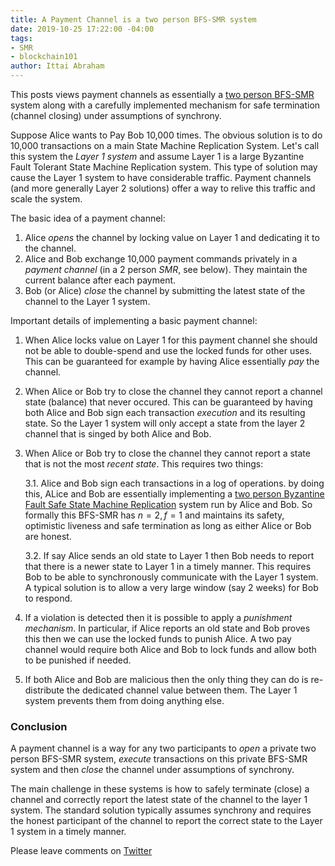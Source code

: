 ```yaml
---
title: A Payment Channel is a two person BFS-SMR system
date: 2019-10-25 17:22:00 -04:00
tags:
- SMR
- blockchain101
author: Ittai Abraham
---
```


This posts views payment channels as essentially a [two person BFS-SMR](https://decentralizedthoughts.github.io/2019-10-25-flavours-of-state-machine-replication/) system along with a carefully implemented mechanism for safe termination (channel closing) under assumptions of synchrony. 

Suppose Alice wants to Pay Bob 10,000 times. The obvious solution is to do 10,000 transactions on a main State Machine Replication System. Let's call this system the *Layer 1 system* and assume Layer 1 is a large Byzantine Fault Tolerant State Machine Replication system. This type of solution may cause the Layer 1 system to have considerable traffic. Payment channels (and more generally Layer 2 solutions) offer a way to relive this traffic and scale the system. 

The basic idea of a payment channel:
1. Alice *opens* the channel by locking value on Layer 1 and dedicating it to the channel.
2. Alice and Bob exchange 10,000 payment commands privately in a *payment channel* (in a 2 person *SMR*, see below). They maintain the current balance after each payment.
3. Bob (or Alice) *close* the channel by submitting the latest state of the channel to the Layer 1 system.  

Important details of implementing a basic payment channel:
1. When Alice locks value on Layer 1 for this payment channel she should not be able to double-spend and use the locked funds for other uses. This can be guaranteed for example by having Alice essentially *pay* the channel.
2. When Alice or Bob try to close the channel they cannot report a channel state (balance) that never occured. This can be guaranteed by having both Alice and Bob sign each transaction *execution* and its resulting state. So the Layer 1 system will only accept a state from the layer 2 channel that is singed by both Alice and Bob.
3. When Alice or Bob try to close the channel they cannot report a state that is not the most *recent state*. This requires two things: 

   3.1. Alice and Bob sign each transactions in a log of operations. by doing this, ALice and Bob are essentially implementing a [two person Byzantine Fault Safe State Machine Replication](https://decentralizedthoughts.github.io/2019-10-25-flavours-of-state-machine-replication/) system run by Alice and Bob. So formally this BFS-SMR has $n=2, f=1$ and maintains its safety, optimistic liveness and safe termination as long as either Alice or Bob are honest.

   3.2. If say Alice sends an old state to Layer 1 then Bob needs to report that there is a newer state to Layer 1 in a timely manner. This requires Bob to be able to synchronously communicate with the Layer 1 system. A typical solution is to allow a very large window (say 2 weeks) for Bob to respond.

4. If a violation is detected then it is possible to apply a *punishment mechanism*. In particular, if Alice reports an old state and Bob proves this then we can use the locked funds to punish Alice. A two pay channel would require both Alice and Bob to lock funds and allow both to be punished if needed. 

5. If both Alice and Bob are malicious then the only thing they can do is re-distribute the dedicated channel value between them. The Layer 1 system prevents them from doing anything else. 


### Conclusion

A payment channel is a way for any two participants to *open* a private two person BFS-SMR system, *execute* transactions on this private BFS-SMR system and then *close* the channel under assumptions of synchrony. 

The main challenge in these systems is how to safely terminate (close) a channel and correctly report the latest state of the channel to the layer 1 system. The standard solution typically assumes synchrony and requires the honest participant of the channel to report the correct state to the Layer 1 system in a timely manner.  


Please leave comments on [Twitter](https://twitter.com/ittaia/status/1187864507571421186?s=20)